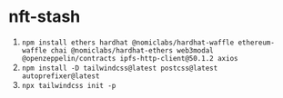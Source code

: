 # nft-stash
1. `npm install ethers hardhat @nomiclabs/hardhat-waffle ethereum-waffle chai @nomiclabs/hardhat-ethers web3modal @openzeppelin/contracts ipfs-http-client@50.1.2 axios` </br>
2. `npm install -D tailwindcss@latest postcss@latest autoprefixer@latest` </br>
3. `npx tailwindcss init -p`
